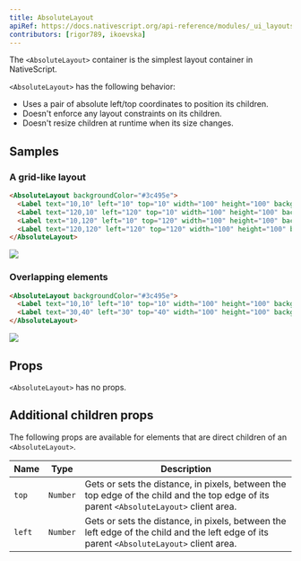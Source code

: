 ```yaml
---
title: AbsoluteLayout
apiRef: https://docs.nativescript.org/api-reference/modules/_ui_layouts_absolute_layout_
contributors: [rigor789, ikoevska]
---
```


The `<AbsoluteLayout>` container is the simplest layout container in NativeScript. 

`<AbsoluteLayout>` has the following behavior:

* Uses a pair of absolute left/top coordinates to position its children.
* Doesn't enforce any layout constraints on its children.
* Doesn't resize children at runtime when its size changes.

## Samples

### A grid-like layout

```html
<AbsoluteLayout backgroundColor="#3c495e">
  <Label text="10,10" left="10" top="10" width="100" height="100" backgroundColor="#43b883"/>
  <Label text="120,10" left="120" top="10" width="100" height="100" backgroundColor="#43b883"/>
  <Label text="10,120" left="10" top="120" width="100" height="100" backgroundColor="#43b883"/>
  <Label text="120,120" left="120" top="120" width="100" height="100" backgroundColor="#43b883"/>
</AbsoluteLayout>
```
<img class="md:w-1/2 lg:w-1/3" src="https://art.nativescript-vue.org/layouts/absolute_layout_grid.svg" />

### Overlapping elements

```html
<AbsoluteLayout backgroundColor="#3c495e">
  <Label text="10,10" left="10" top="10" width="100" height="100" backgroundColor="#289062"/>
  <Label text="30,40" left="30" top="40" width="100" height="100" backgroundColor="#43b883"/>
</AbsoluteLayout>
```
<img class="md:w-1/2 lg:w-1/3" src="https://art.nativescript-vue.org/layouts/absolute_layout_overlap.svg" />


## Props

`<AbsoluteLayout>` has no props.

## Additional children props

The following props are available for elements that are direct children of an `<AbsoluteLayout>`.

| Name | Type | Description |
|------|------|-------------|
| `top` | `Number` | Gets or sets the distance, in pixels, between the top edge of the child and the top edge of its parent `<AbsoluteLayout>` client area.
| `left` | `Number` | Gets or sets the distance, in pixels, between the left edge of the child and the left edge of its parent `<AbsoluteLayout>` client area.